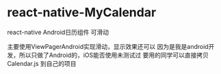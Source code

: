 # react-native-MyCalendar
react-native Android日历组件 可滑动

主要使用ViewPagerAndroid实现滑动，显示效果还可以
因为是我是android开发，所以只做了Android的，iOS能否使用未测试过
要用的同学可以直接拷贝 Calendar.js 到自己的项目

